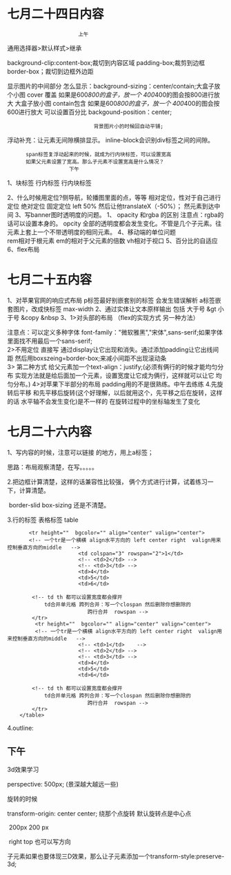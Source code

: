 # 七月二十四日内容

                           上午
 通用选择器>默认样式>继承

 background-clip:content-box;裁切到内容区域
				padding-box;裁剪到边框
				border-box；裁切到边框外边距

 显示图片的中间部分   怎么显示：background-sizing：center/contain;大盒子放个小图 cover 覆盖 如果是600*800的盒子，放一个 400*400的图会按800进行放大
																大盒子放小图  contain包含 如果是600*800的盒子，放一个 400*400的图会按600进行放大
																可以设置百分比
								backgound-position：center;
								
								背景图片小的时候回自动平铺;


浮动补充：让元素无间隙横排显示。
		  inline-block会识别div标签之间的间隙。

		  span标签复浮动起来的时候，就成为行内块标签，可以设置宽高
		  如果父元素设置了宽高。那么子元素不设置宽高是什么情况？
						下午

1、块标签 行内标签  行内块标签  

2、什么时候用定位?侧导航，轮播图里面的点，等等 相对定位，性对于自己进行定位
												绝对定位     固定定位
												left 50%  然后让他translateX（-50%）；
												然元素到达中间
3、写banner图时透明度的问题。
			1、  opacity 和rgba 的区别 
				注意点：rgba的话可以设置本身的。
						opcity 全部的透明度都会发生变化。不管是几个子元素。往元素上套上一个不带透明度的相同元素。
4、移动端的单位问题  
			rem相对于根元素    em的相对于父元素的倍数
	         vh相对于视口
5、百分比的自适应
6、flex布局

# 七月二十五内容

1、对苹果官网的响应式布局
     p标签最好别嵌套别的标签  会发生错误解析
     a标签嵌套图片，改成快标签
     max-width
2、通过实体让文本原样输出   包括&it;  大于号       &gt 小于号  &copy     &nbsp
3、1>对头部的布局 （flex的实现方式    另一种方法）

注意点：可以定义多种字体 font-family："微软雅黑","宋体",sans-serif;如果字体里面找不用最后一个sans-serif;	
2>不用定位  直接写  通过display让它出现和消失。通过添加padding让它出线间距  然后用boxszeing=border-box;来减小间距不出现滚动条		
3> 第二种方式
    	给父元素加一个text-align：justify;(必须有俩行的时候才能均匀分布
    	实现方法就是给后面加一个元素，设置宽度让它成为俩行，这样就可以让它
    	均匀分布。)
4>对苹果下半部分的布局 
    padding用的不是很熟练。中午去练练
4.先旋转后平移 和先平移后旋转(这个好理解，以后就用这个，先平移之后在旋转，这样的话
水平轴不会发生变化)是不一样的   在旋转过程中的坐标轴发生了变化

# 七月二十六内容

1、写内容的时候，注意可以链接 的地方，用上a标签；

思路：布局观察清楚，在写。。。。。

2.把边框计算清楚，这样的话兼容性比较强，     俩个方式进行计算，试着练习一下，计算清楚。

​	border-slid   box-sizing   还是不清楚。

3.行的标签   表格标签 table

           <tr height=""  bgcolor="" align="center" valign="center">
           <!-- 一个tr是一个横横 align水平方向的 left center right  valign用来控制垂直方向的middle   -->
                           <td colspan="3" rowspan="2">1</td>   
                           <!-- <td>2</td> -->  
                           <!-- <td>3</td> -->
                           <td>4</td>
                           <td>5</td>
                           <td>6</td>
    
            <!-- td th 都可以设置宽度都会撑开  
                td合并单元格 跨列合并：写一个clospan 然后删除你想删除的
                              跨行合并  rowspan -->
            </tr>  
             <tr height=""  bgcolor="" align="center" valign="center">
             <!-- 一个tr是一个横横 align水平方向的 left center right  valign用来控制垂直方向的middle   -->
                           <!-- <td>1</td>    -->
                           <!-- <td>2</td> -->  
                           <!-- <td>3</td> -->
                           <td>4</td>
                           <td>5</td>
                           <td>6</td>
    
            <!-- td th 都可以设置宽度都会撑开  
                td合并单元格 跨列合并：写一个clospan 然后删除你想删除的
                              跨行合并  rowspan -->
            </tr>                
        </table>
4.outline:

## 下午

3d效果学习

perspective: 500px;    (景深越大越远一些)

旋转的时候

transform-origin:  center center;   绕那个点旋转    默认旋转点是中心点

​				200px   200 px

​				right      top 也可以写方向

子元素如果也要体现三D效果，那么让子元素添加一个transform-style:preserve-3d;



 

